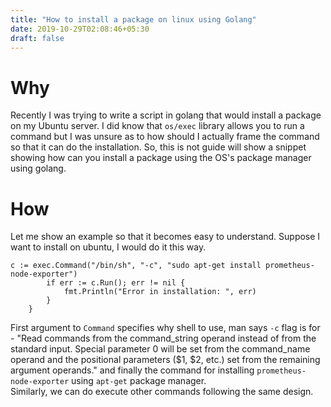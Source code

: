 ```yaml
---
title: "How to install a package on linux using Golang"
date: 2019-10-29T02:08:46+05:30
draft: false
---
```

# Why
Recently I was trying to write a script in golang that would install a package on my Ubuntu server. I did know that `os/exec` library allows you to run a command but I was unsure as to how should I actually frame the command so that it can do the installation. So, this is not guide will show a snippet showing how can you install a package using the OS's package manager using golang.  
# How
Let me show an example so that it becomes easy to understand. Suppose I want to install on ubuntu, I would do it this way.  
```
c := exec.Command("/bin/sh", "-c", "sudo apt-get install prometheus-node-exporter")
		if err := c.Run(); err != nil {
            fmt.Println("Error in installation: ", err)
		}
	}
```
First argument to `Command` specifies why shell to use, man says `-c` flag is for - "Read commands from the command_string operand instead of from the
                            standard input.  Special parameter 0 will be set from the command_name
                            operand and the positional parameters ($1, $2, etc.)  set from the
                            remaining argument operands." and finally the command for installing `prometheus-node-exporter` using `apt-get` package manager.  
Similarly, we can do execute other commands following the same design.
